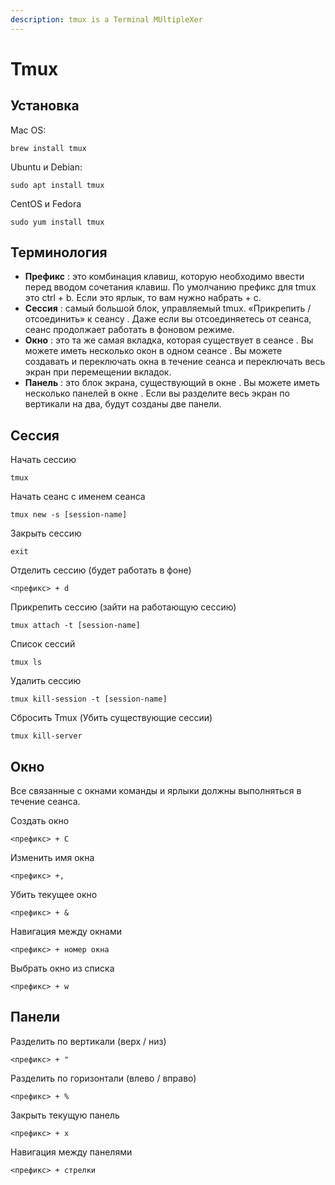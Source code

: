 ```yaml
---
description: tmux is a Terminal MUltipleXer
---
```


# Tmux

## Установка

Mac OS:

```text
brew install tmux
```

Ubuntu и Debian:

```text
sudo apt install tmux
```

CentOS и Fedora

```text
sudo yum install tmux
```

## Терминология

* **Префикс** : это комбинация клавиш, которую необходимо ввести перед вводом сочетания клавиш. По умолчанию префикс для tmux это ctrl + b. Если это ярлык, то вам нужно набрать  + c.
* **Сессия** : самый большой блок, управляемый tmux. «Прикрепить / отсоединить» к сеансу . Даже если вы отсоединяетесь от сеанса, сеанс продолжает работать в фоновом режиме.
* **Окно** : это та же самая вкладка, которая существует в сеансе . Вы можете иметь несколько окон в одном сеансе . Вы можете создавать и переключать окна в течение сеанса и переключать весь экран при перемещении вкладок.
* **Панель** : это блок экрана, существующий в окне . Вы можете иметь несколько панелей в окне . Если вы разделите весь экран по вертикали на два, будут созданы две панели.

## Cессия

Начать сессию

```text
tmux
```

Начать сеанс с именем сеанса

```text
tmux new -s [session-name]
```

Закрыть сессию

```text
exit
```

Отделить сессию \(будет работать в фоне\)

```text
<префикс> + d
```

Прикрепить сессию \(зайти на работающую сессию\)

```text
tmux attach -t [session-name]
```

Список сессий

```text
tmux ls
```

Удалить сессию

```text
tmux kill-session -t [session-name]
```

Сбросить Tmux \(Убить существующие сессии\)

```text
tmux kill-server
```

## Окно

Все связанные с окнами команды и ярлыки должны выполняться в течение сеанса.

Создать окно

```text
<префикс> + C
```

Изменить имя окна

```text
<префикс> +,
```

Убить текущее окно

```text
<префикс> + &
```

Навигация между окнами

```text
<префикс> + номер окна
```

Выбрать окно из списка

```text
<префикс> + w
```

## Панели

Разделить по вертикали \(верх / низ\)

```text
<префикс> + "
```

Разделить по горизонтали \(влево / вправо\)

```text
<префикс> + %
```

Закрыть текущую панель

```text
<префикс> + x
```

Навигация между панелями

```text
<префикс> + стрелки
```

